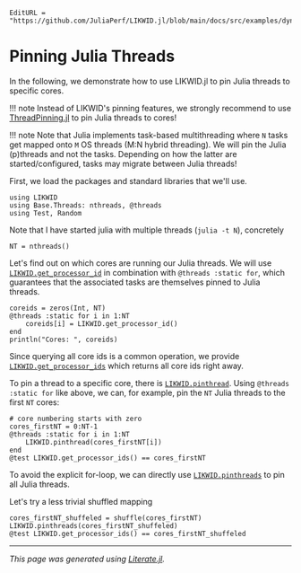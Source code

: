 ```@meta
EditURL = "https://github.com/JuliaPerf/LIKWID.jl/blob/main/docs/src/examples/dynamic_pinning.jl"
```

# Pinning Julia Threads

In the following, we demonstrate how to use LIKWID.jl to pin
Julia threads to specific cores.

!!! note
    Instead of LIKWID's pinning features, we strongly recommend
    to use [ThreadPinning.jl](https://github.com/carstenbauer.eu/ThreadPinning.jl)
    to pin Julia threads to cores!

!!! note
    Note that Julia implements task-based multithreading where `N`
    tasks get mapped onto `M` OS threads (M:N hybrid threading).
    We will pin the Julia (p)threads and not the tasks.
    Depending on how the latter are started/configured, tasks may
    migrate between Julia threads!

First, we load the packages and standard libraries that we'll use.

````@example dynamic_pinning
using LIKWID
using Base.Threads: nthreads, @threads
using Test, Random
````

Note that I have started julia with multiple threads (`julia -t N`), concretely

````@example dynamic_pinning
NT = nthreads()
````

Let's find out on which cores are running our Julia threads.
We will use [`LIKWID.get_processor_id`](@ref) in combination with
`@threads :static for`, which guarantees that the associated tasks
are themselves pinned to Julia threads.

````@example dynamic_pinning
coreids = zeros(Int, NT)
@threads :static for i in 1:NT
    coreids[i] = LIKWID.get_processor_id()
end
println("Cores: ", coreids)
````

Since querying all core ids is a common operation, we provide [`LIKWID.get_processor_ids`](@ref) which returns all core ids right away.

To pin a thread to a specific core, there is [`LIKWID.pinthread`](@ref). Using `@threads :static for` like above, we can, for example, pin the `NT` Julia threads to the first `NT` cores:

````@example dynamic_pinning
# core numbering starts with zero
cores_firstNT = 0:NT-1
@threads :static for i in 1:NT
    LIKWID.pinthread(cores_firstNT[i])
end
@test LIKWID.get_processor_ids() == cores_firstNT
````

To avoid the explicit for-loop, we can directly use [`LIKWID.pinthreads`](@ref) to pin all Julia threads.

Let's try a less trivial shuffled mapping

````@example dynamic_pinning
cores_firstNT_shuffeled = shuffle(cores_firstNT)
LIKWID.pinthreads(cores_firstNT_shuffeled)
@test LIKWID.get_processor_ids() == cores_firstNT_shuffeled
````

---

*This page was generated using [Literate.jl](https://github.com/fredrikekre/Literate.jl).*

